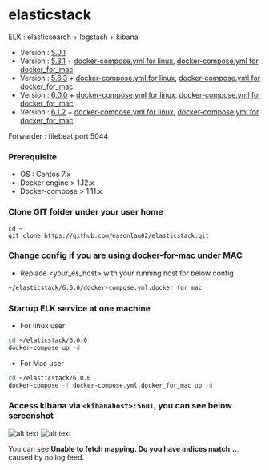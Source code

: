 # elasticstack
ELK : elasticsearch + logstash + kibana

* Version : [5.0.1](https://github.com/easonlau02/elasticstack/tree/master/5.0.1)
* Version : [5.3.1](https://github.com/easonlau02/elasticstack/tree/master/5.3.1) + [docker-compose.yml for linux](https://github.com/easonlau02/elasticstack/blob/master/5.3.1/docker-compose.yml), [docker-compose.yml for docker_for_mac](https://github.com/easonlau02/elasticstack/blob/master/5.3.1/docker-compose.yml.docker_for_mac)
* Version : [5.6.3](https://github.com/easonlau02/elasticstack/tree/master/5.6.3) + [docker-compose.yml for linux](https://github.com/easonlau02/elasticstack/blob/master/5.6.3/docker-compose.yml), [docker-compose.yml for docker_for_mac](https://github.com/easonlau02/elasticstack/blob/master/5.6.3/docker-compose.yml.docker_for_mac)
* Version : [6.0.0](https://github.com/easonlau02/elasticstack/tree/master/6.0.0) + [docker-compose.yml for linux](https://github.com/easonlau02/elasticstack/blob/master/6.0.0/docker-compose.yml), [docker-compose.yml for docker_for_mac](https://github.com/easonlau02/elasticstack/blob/master/6.0.0/docker-compose.yml.docker_for_mac)
* Version : [6.1.2](https://github.com/easonlau02/elasticstack/tree/master/6.1.2) + [docker-compose.yml for linux](https://github.com/easonlau02/elasticstack/blob/master/6.1.2/docker-compose.yml), [docker-compose.yml for docker_for_mac](https://github.com/easonlau02/elasticstack/blob/master/6.1.2/docker-compose.yml.docker_for_mac)

Forwarder : filebeat port 5044

### Prerequisite
* OS : Centos 7.x
* Docker engine > 1.12.x
* Docker-compose > 1.11.x

### Clone GIT folder under your user home
    
    cd ~
    git clone https://github.com/easonlau02/elasticstack.git

### Change config if you are using docker-for-mac under MAC
* Replace <your_es_host> with your running host for below config
```bash
~/elasticstack/6.0.0/docker-compose.yml.docker_for_mac
```
### Startup ELK service at one machine
* For linux user
```bash
cd ~/elaticstack/6.0.0
docker-compose up -d
```
* For Mac user
```bash
cd ~/elasticstack/6.0.0
docker-compose -f docker-compose.yml.docker_for_mac up -d
```
    
### Access kibana via `<kibanahost>:5601`, you can see below screenshot

![alt text](https://raw.githubusercontent.com/easonlau02/elasticstack/master/6.0.0/kibana_up_status.png "kibana_up_status.png")
![alt text](https://raw.githubusercontent.com/easonlau02/elasticstack/master/6.0.0/kibana_up.png "kibana_up")

You can see **Unable to fetch mapping. Do you have indices match...**, caused by no log feed.
